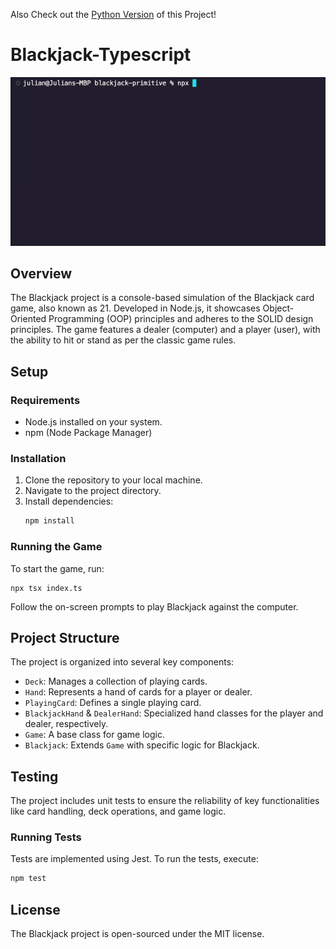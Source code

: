 Also Check out the [Python Version](https://github.com/jll38/pyBlackjack) of this Project!

# Blackjack-Typescript
![image](./images/blackjack.gif)

## Overview
The Blackjack project is a console-based simulation of the Blackjack card game, also known as 21. Developed in Node.js, it showcases Object-Oriented Programming (OOP) principles and adheres to the SOLID design principles. The game features a dealer (computer) and a player (user), with the ability to hit or stand as per the classic game rules.

## Setup

### Requirements
- Node.js installed on your system.
- npm (Node Package Manager)

### Installation
1. Clone the repository to your local machine.
2. Navigate to the project directory.
3. Install dependencies:
   ```bash
   npm install
   ```

### Running the Game
To start the game, run:
```
npx tsx index.ts
```
Follow the on-screen prompts to play Blackjack against the computer.

## Project Structure
The project is organized into several key components:

- `Deck`: Manages a collection of playing cards.
- `Hand`: Represents a hand of cards for a player or dealer.
- `PlayingCard`: Defines a single playing card.
- `BlackjackHand` & `DealerHand`: Specialized hand classes for the player and dealer, respectively.
- `Game`: A base class for game logic.
- `Blackjack`: Extends `Game` with specific logic for Blackjack.

## Testing
The project includes unit tests to ensure the reliability of key functionalities like card handling, deck operations, and game logic.

### Running Tests
Tests are implemented using Jest. To run the tests, execute:
```bash
npm test
```
## License
The Blackjack project is open-sourced under the MIT license.
